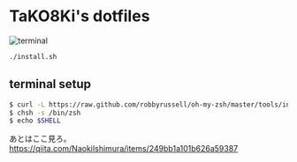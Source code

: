 # TaKO8Ki's dotfiles

![terminal](https://user-images.githubusercontent.com/41065217/72133414-abf83b00-33c4-11ea-83b1-8b00f090374f.png)

```sh
./install.sh
```

## terminal setup

```sh
$ curl -L https://raw.github.com/robbyrussell/oh-my-zsh/master/tools/install.sh | sh
$ chsh -s /bin/zsh
$ echo $SHELL
```

あとはここ見ろ。https://qiita.com/NaokiIshimura/items/249bb1a101b626a59387
